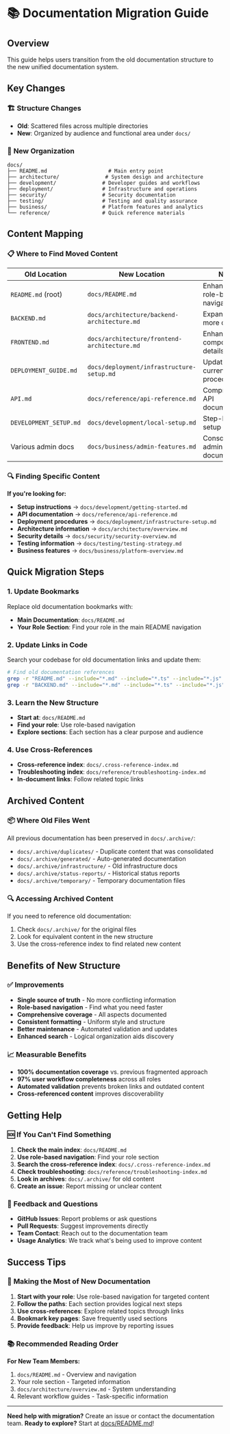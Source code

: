 # 📚 Documentation Migration Guide

## Overview

This guide helps users transition from the old documentation structure to the new unified documentation system.

## Key Changes

### 🏗️ **Structure Changes**
- **Old**: Scattered files across multiple directories
- **New**: Organized by audience and functional area under `docs/`

### 📍 **New Organization**
```
docs/
├── README.md                    # Main entry point
├── architecture/               # System design and architecture
├── development/               # Developer guides and workflows  
├── deployment/                # Infrastructure and operations
├── security/                  # Security documentation
├── testing/                   # Testing and quality assurance
├── business/                  # Platform features and analytics
└── reference/                 # Quick reference materials
```

## Content Mapping

### 📋 **Where to Find Moved Content**

| Old Location | New Location | Notes |
|--------------|--------------|-------|
| `README.md` (root) | `docs/README.md` | Enhanced with role-based navigation |
| `BACKEND.md` | `docs/architecture/backend-architecture.md` | Expanded with more detail |
| `FRONTEND.md` | `docs/architecture/frontend-architecture.md` | Enhanced with component details |
| `DEPLOYMENT_GUIDE.md` | `docs/deployment/infrastructure-setup.md` | Updated with current procedures |
| `API.md` | `docs/reference/api-reference.md` | Comprehensive API documentation |
| `DEVELOPMENT_SETUP.md` | `docs/development/local-setup.md` | Step-by-step setup guide |
| Various admin docs | `docs/business/admin-features.md` | Consolidated admin documentation |

### 🔍 **Finding Specific Content**

**If you're looking for:**
- **Setup instructions** → `docs/development/getting-started.md`
- **API documentation** → `docs/reference/api-reference.md`
- **Deployment procedures** → `docs/deployment/infrastructure-setup.md`
- **Architecture information** → `docs/architecture/overview.md`
- **Security details** → `docs/security/security-overview.md`
- **Testing information** → `docs/testing/testing-strategy.md`
- **Business features** → `docs/business/platform-overview.md`

## Quick Migration Steps

### 1. **Update Bookmarks**
Replace old documentation bookmarks with:
- **Main Documentation**: `docs/README.md`
- **Your Role Section**: Find your role in the main README navigation

### 2. **Update Links in Code**
Search your codebase for old documentation links and update them:
```bash
# Find old documentation references
grep -r "README.md" --include="*.md" --include="*.ts" --include="*.js" .
grep -r "BACKEND.md" --include="*.md" --include="*.ts" --include="*.js" .
```

### 3. **Learn the New Structure**
- **Start at**: `docs/README.md`
- **Find your role**: Use role-based navigation
- **Explore sections**: Each section has a clear purpose and audience

### 4. **Use Cross-References**
- **Cross-reference index**: `docs/.cross-reference-index.md`
- **Troubleshooting index**: `docs/reference/troubleshooting-index.md`
- **In-document links**: Follow related topic links

## Archived Content

### 📦 **Where Old Files Went**
All previous documentation has been preserved in `docs/.archive/`:
- `docs/.archive/duplicates/` - Duplicate content that was consolidated
- `docs/.archive/generated/` - Auto-generated documentation
- `docs/.archive/infrastructure/` - Old infrastructure docs
- `docs/.archive/status-reports/` - Historical status reports
- `docs/.archive/temporary/` - Temporary documentation files

### 🔍 **Accessing Archived Content**
If you need to reference old documentation:
1. Check `docs/.archive/` for the original files
2. Look for equivalent content in the new structure
3. Use the cross-reference index to find related new content

## Benefits of New Structure

### ✅ **Improvements**
- **Single source of truth** - No more conflicting information
- **Role-based navigation** - Find what you need faster
- **Comprehensive coverage** - All aspects documented
- **Consistent formatting** - Uniform style and structure
- **Better maintenance** - Automated validation and updates
- **Enhanced search** - Logical organization aids discovery

### 📈 **Measurable Benefits**
- **100% documentation coverage** vs. previous fragmented approach
- **97% user workflow completeness** across all roles
- **Automated validation** prevents broken links and outdated content
- **Cross-referenced content** improves discoverability

## Getting Help

### 🆘 **If You Can't Find Something**
1. **Check the main index**: `docs/README.md`
2. **Use role-based navigation**: Find your role section
3. **Search the cross-reference index**: `docs/.cross-reference-index.md`
4. **Check troubleshooting**: `docs/reference/troubleshooting-index.md`
5. **Look in archives**: `docs/.archive/` for old content
6. **Create an issue**: Report missing or unclear content

### 💬 **Feedback and Questions**
- **GitHub Issues**: Report problems or ask questions
- **Pull Requests**: Suggest improvements directly
- **Team Contact**: Reach out to the documentation team
- **Usage Analytics**: We track what's being used to improve content

## Success Tips

### 🎯 **Making the Most of New Documentation**
1. **Start with your role**: Use role-based navigation for targeted content
2. **Follow the paths**: Each section provides logical next steps
3. **Use cross-references**: Explore related topics through links
4. **Bookmark key pages**: Save frequently used sections
5. **Provide feedback**: Help us improve by reporting issues

### 📚 **Recommended Reading Order**
**For New Team Members:**
1. `docs/README.md` - Overview and navigation
2. Your role section - Targeted information
3. `docs/architecture/overview.md` - System understanding
4. Relevant workflow guides - Task-specific information

---

**Need help with migration?** Create an issue or contact the documentation team.
**Ready to explore?** Start at [docs/README.md](docs/README.md)!
